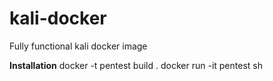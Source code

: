 
# kali-docker
Fully functional kali docker image

**Installation**
docker -t pentest build .
docker run -it pentest sh
